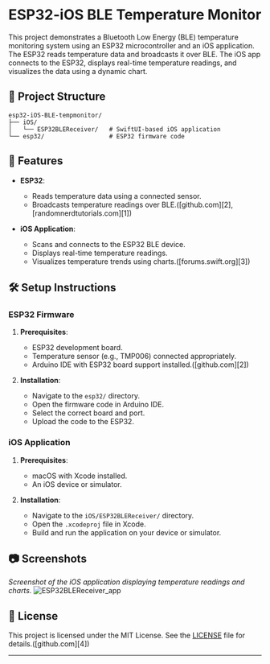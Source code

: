 # ESP32-iOS BLE Temperature Monitor

This project demonstrates a Bluetooth Low Energy (BLE) temperature monitoring system using an ESP32 microcontroller and an iOS application. The ESP32 reads temperature data and broadcasts it over BLE. The iOS app connects to the ESP32, displays real-time temperature readings, and visualizes the data using a dynamic chart.

## 📂 Project Structure

```
esp32-iOS-BLE-tempmonitor/
├── iOS/
│   └── ESP32BLEReceiver/   # SwiftUI-based iOS application
└── esp32/                  # ESP32 firmware code
```

## 🚀 Features

* **ESP32**:

  * Reads temperature data using a connected sensor.
  * Broadcasts temperature readings over BLE.([github.com][2], [randomnerdtutorials.com][1])

* **iOS Application**:

  * Scans and connects to the ESP32 BLE device.
  * Displays real-time temperature readings.
  * Visualizes temperature trends using charts.([forums.swift.org][3])

## 🛠 Setup Instructions

### ESP32 Firmware

1. **Prerequisites**:

   * ESP32 development board.
   * Temperature sensor (e.g., TMP006) connected appropriately.
   * Arduino IDE with ESP32 board support installed.([github.com][2])

2. **Installation**:

   * Navigate to the `esp32/` directory.
   * Open the firmware code in Arduino IDE.
   * Select the correct board and port.
   * Upload the code to the ESP32.

### iOS Application

1. **Prerequisites**:

   * macOS with Xcode installed.
   * An iOS device or simulator.

2. **Installation**:

   * Navigate to the `iOS/ESP32BLEReceiver/` directory.
   * Open the `.xcodeproj` file in Xcode.
   * Build and run the application on your device or simulator.

## 📷 Screenshots

*Screenshot of the iOS application displaying temperature readings and charts.*
![ESP32BLEReceiver_app](https://github.com/user-attachments/assets/09d8e804-2113-494a-bb25-3f742b32c536)


## 📄 License

This project is licensed under the MIT License. See the [LICENSE](LICENSE) file for details.([github.com][4])

---
